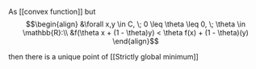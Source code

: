 As [[convex function]] but $$\begin{align}
&\forall x,y \in C, \; 0 \leq \theta \leq 0, \; \theta \in \mathbb{R}:\\
&f(\theta x + (1 - \theta)y) < \theta f(x) + (1 - \theta)(y)
\end{align}$$

then there is a unique point of [[Strictly global minimum]]